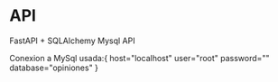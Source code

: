 # API
FastAPI + SQLAlchemy Mysql API

Conexion a MySql usada:{
  host="localhost"
  user="root"
  password=""
  database="opiniones"
}
